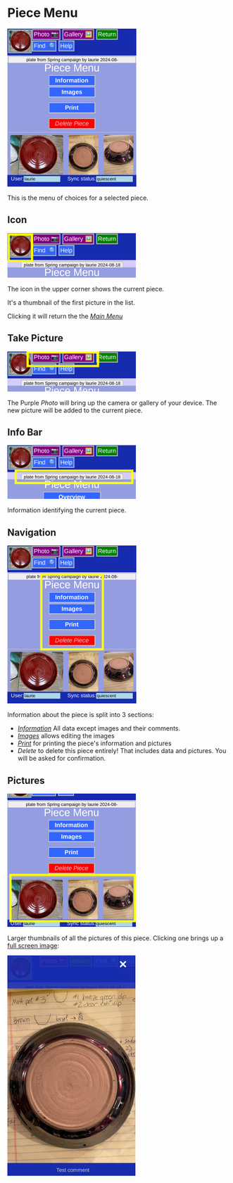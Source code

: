 # Piece Menu

![](PieceMenu.png)

This is the menu of choices for a selected piece.

## Icon

![](PieceMenu1.png)

The icon in the upper corner shows the current piece.

It's a thumbnail of the first picture in the list.

Clicking it will return the the [_Main Menu_](MainMenu.md)

## Take Picture

![](PieceMenu2.png)

The Purple _Photo_ will bring up the camera or gallery of your device. The new picture will be added to the current piece.

## Info Bar

![](PieceMenu3.png)

Information identifying the current piece.

## Navigation

![](PieceMenu4.png)

Information about the piece is split into 3 sections:

* [_Information_](PotEdit.md) All data except images and their comments.
* [_Images_](PotPix.md) allows editing the images
* [_Print_](PotPrint.md) for printing the piece's information and pictures
* _Delete_ to delete this piece entirely! That includes data and pictures. You will be asked for confirmation.

## Pictures

![](PieceMenu5.png)

Larger thumbnails of all the pictures of this piece. Clicking one brings up a [full screen image](LargeImage.md):

![](PieceMenu6.png) 
